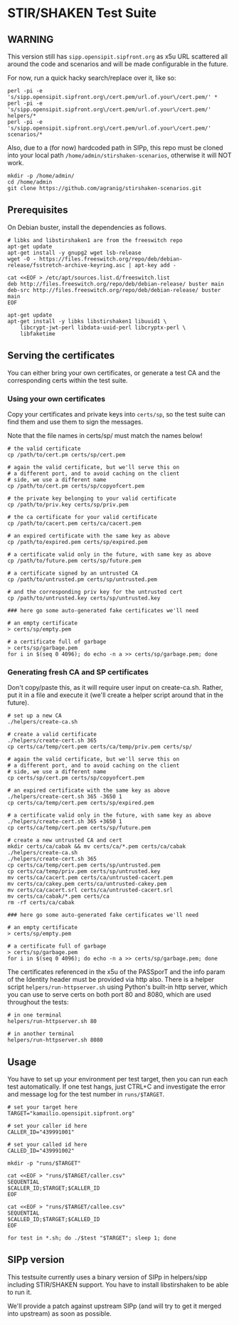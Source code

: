 # STIR/SHAKEN Test Suite

## WARNING

This version still has `sipp.opensipit.sipfront.org` as x5u URL scattered all around the code and
scenarios and will be made configurable in the future.

For now, run a quick hacky search/replace over it, like so:

```
perl -pi -e 's/sipp.opensipit.sipfront.org\/cert.pem/url.of.your\/cert.pem/' *
perl -pi -e 's/sipp.opensipit.sipfront.org\/cert.pem/url.of.your\/cert.pem/' helpers/*
perl -pi -e 's/sipp.opensipit.sipfront.org\/cert.pem/url.of.your\/cert.pem/' scenarios/*
```

Also, due to a (for now) hardcoded path in SIPp, this repo must be cloned into your
local path `/home/admin/stirshaken-scenarios`, otherwise it will NOT work.

```
mkdir -p /home/admin/
cd /home/admin
git clone https://github.com/agranig/stirshaken-scenarios.git
```

## Prerequisites

On Debian buster, install the dependencies as follows.

```
# libks and libstirshaken1 are from the freeswitch repo
apt-get update
apt-get install -y gnupg2 wget lsb-release
wget -O - https://files.freeswitch.org/repo/deb/debian-release/fsstretch-archive-keyring.asc | apt-key add -

cat <<EOF > /etc/apt/sources.list.d/freeswitch.list
deb http://files.freeswitch.org/repo/deb/debian-release/ buster main
deb-src http://files.freeswitch.org/repo/deb/debian-release/ buster main
EOF

apt-get update
apt-get install -y libks libstirshaken1 libuuid1 \
    libcrypt-jwt-perl libdata-uuid-perl libcryptx-perl \
    libfaketime
```

## Serving the certificates

You can either bring your own certificates, or generate a test CA and the corresponding certs within
the test suite.

### Using your own certificates

Copy your certificates and private keys into `certs/sp`, so the test suite can find them and use them to
sign the messages.

Note that the file names in certs/sp/ must match the names below!

```
# the valid certificate
cp /path/to/cert.pm certs/sp/cert.pem

# again the valid certificate, but we'll serve this on
# a different port, and to avoid caching on the client
# side, we use a different name
cp /path/to/cert.pm certs/sp/copyofcert.pem

# the private key belonging to your valid certificate
cp /path/to/priv.key certs/sp/priv.pem

# the ca certificate for your valid certificate
cp /path/to/cacert.pem certs/ca/cacert.pem

# an expired certificate with the same key as above
cp /path/to/expired.pem certs/sp/expired.pem

# a certificate valid only in the future, with same key as above
cp /path/to/future.pem certs/sp/future.pem

# a certificate signed by an untrusted CA
cp /path/to/untrusted.pm certs/sp/untrusted.pem

# and the corresponding priv key for the untrusted cert
cp /path/to/untrusted.key certs/sp/untrusted.key

### here go some auto-generated fake certificates we'll need

# an empty certificate
> certs/sp/empty.pem

# a certificate full of garbage
> certs/sp/garbage.pem
for i in $(seq 0 4096); do echo -n a >> certs/sp/garbage.pem; done
```

### Generating fresh CA and SP certificates

Don't copy/paste this, as it will require user input on create-ca.sh. Rather, put
it in a file and execute it (we'll create a helper script around that in the future).

```
# set up a new CA
./helpers/create-ca.sh

# create a valid certificate
./helpers/create-cert.sh 365
cp certs/ca/temp/cert.pem certs/ca/temp/priv.pem certs/sp/

# again the valid certificate, but we'll serve this on
# a different port, and to avoid caching on the client
# side, we use a different name
cp certs/sp/cert.pm certs/sp/copyofcert.pem

# an expired certificate with the same key as above
./helpers/create-cert.sh 365 -3650 1
cp certs/ca/temp/cert.pem certs/sp/expired.pem

# a certificate valid only in the future, with same key as above
./helpers/create-cert.sh 365 +3650 1
cp certs/ca/temp/cert.pem certs/sp/future.pem

# create a new untrusted CA and cert
mkdir certs/ca/cabak && mv certs/ca/*.pem certs/ca/cabak
./helpers/create-ca.sh
./helpers/create-cert.sh 365
cp certs/ca/temp/cert.pem certs/sp/untrusted.pem
cp certs/ca/temp/priv.pem certs/sp/untrusted.key
mv certs/ca/cacert.pem certs/ca/untrusted-cacert.pem
mv certs/ca/cakey.pem certs/ca/untrusted-cakey.pem
mv certs/ca/cacert.srl certs/ca/untrusted-cacert.srl
mv certs/ca/cabak/*.pem certs/ca
rm -rf certs/ca/cabak

### here go some auto-generated fake certificates we'll need

# an empty certificate
> certs/sp/empty.pem

# a certificate full of garbage
> certs/sp/garbage.pem
for i in $(seq 0 4096); do echo -n a >> certs/sp/garbage.pem; done
```

The certificates referenced in the x5u of the PASSporT and the info param of the Identity
header must be provided via http also. There is a helper script `helpers/run-httpserver.sh`
using Python's built-in http server, which you can use to serve certs on both port 80 and 8080,
which are used throughout the tests:

```
# in one terminal
helpers/run-httpserver.sh 80

# in another terminal
helpers/run-httpserver.sh 8080
```

## Usage

You have to set up your environment per test target, then you can run each test automatically.
If one test hangs, just CTRL+C and investigate the error and message log for the test number in
`runs/$TARGET`.

```
# set your target here
TARGET="kamailio.opensipit.sipfront.org"

# set your caller id here
CALLER_ID="439991001"

# set your called id here
CALLED_ID="439991002"

mkdir -p "runs/$TARGET"

cat <<EOF > "runs/$TARGET/caller.csv"
SEQUENTIAL
$CALLER_ID;$TARGET;$CALLER_ID
EOF

cat <<EOF > "runs/$TARGET/callee.csv"
SEQUENTIAL
$CALLED_ID;$TARGET;$CALLED_ID
EOF

for test in *.sh; do ./$test "$TARGET"; sleep 1; done
```

## SIPp version

This testsuite currently uses a binary version of SIPp in helpers/sipp including
STIR/SHAKEN support. You have to install libstirshaken to be able to run it.

We'll provide a patch against upstream SIPp (and will try to get it merged into
upstream) as soon as possible.
